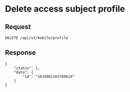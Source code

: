 # Delete access subject profile

## Request
    DELETE /api/v1/mobile/profile

## Response

```JSON5
{
    "status": 1,
    "data": {
        "id": "1633961163769624"
    }
}
```